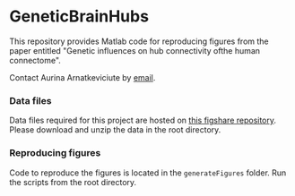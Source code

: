 # GeneticBrainHubs
This repository provides Matlab code for reproducing figures from the paper entitled "Genetic influences on hub connectivity ofthe human connectome". 

Contact Aurina Arnatkeviciute by [email](mailto:aurina.arnatkeviciute@monash.edu).

### Data files
Data files required for this project are hosted on [this figshare repository](https://doi.org/XXX).
Please download and unzip the data in the root directory.

### Reproducing figures
Code to reproduce the figures is located in the `generateFigures` folder. Run the scripts from the root directory. 

